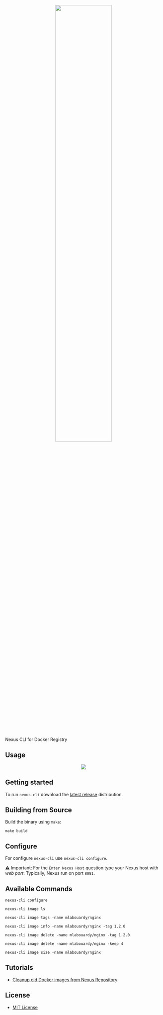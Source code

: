 <div align="center">
<img src="logo.png" width="60%"/>
</div>

Nexus CLI for Docker Registry

## Usage

<div align="center">
<img src="example.png"/>
</div>

## Getting started

To run `nexus-cli` download the [latest release](https://github.com/Seekr-Technologies/nexus-cli/releases/latest) distribution.

## Building from Source

Build the binary using `make`:

```
make build
```

## Configure

For configure `nexus-cli` use `nexus-cli configure`.

⚠️ Important: For the `Enter Nexus Host` question type your Nexus host with *web port*. Typically, Nexus run on port `8081`.  

## Available Commands

```
nexus-cli configure
```

```
nexus-cli image ls
```

```
nexus-cli image tags -name mlabouardy/nginx
```

```
nexus-cli image info -name mlabouardy/nginx -tag 1.2.0
```

```
nexus-cli image delete -name mlabouardy/nginx -tag 1.2.0
```

```
nexus-cli image delete -name mlabouardy/nginx -keep 4
```

```
nexus-cli image size -name mlabouardy/nginx
```

## Tutorials

* [Cleanup old Docker images from Nexus Repository](http://www.blog.labouardy.com/cleanup-old-docker-images-from-nexus-repository/)

## License

* [MIT License](LICENSE)
